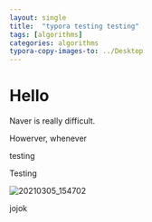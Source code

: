 ```yaml
---
layout: single
title:  "typora testing testing"
tags: [algorithms]
categories: algorithms
typora-copy-images-to: ../Desktop
---
```


# Hello

Naver is really difficult.

Howerver, whenever

testing

Testing

![20210305_154702](/Users/jinwonlee/Desktop/20210305_154702.jpg)

jojok
